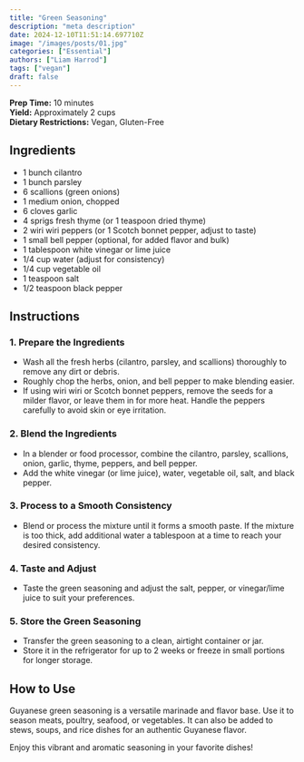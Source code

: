 ```yaml
---
title: "Green Seasoning"
description: "meta description"
date: 2024-12-10T11:51:14.697710Z
image: "/images/posts/01.jpg"
categories: ["Essential"]
authors: ["Liam Harrod"]
tags: ["vegan"]
draft: false
---
```


**Prep Time:** 10 minutes  
**Yield:** Approximately 2 cups  
**Dietary Restrictions:** Vegan, Gluten-Free  

## Ingredients  

- 1 bunch cilantro  
- 1 bunch parsley  
- 6 scallions (green onions)  
- 1 medium onion, chopped  
- 6 cloves garlic  
- 4 sprigs fresh thyme (or 1 teaspoon dried thyme)  
- 2 wiri wiri peppers (or 1 Scotch bonnet pepper, adjust to taste)  
- 1 small bell pepper (optional, for added flavor and bulk)  
- 1 tablespoon white vinegar or lime juice  
- 1/4 cup water (adjust for consistency)  
- 1/4 cup vegetable oil  
- 1 teaspoon salt  
- 1/2 teaspoon black pepper  

## Instructions  

### 1. **Prepare the Ingredients**  
   - Wash all the fresh herbs (cilantro, parsley, and scallions) thoroughly to remove any dirt or debris.  
   - Roughly chop the herbs, onion, and bell pepper to make blending easier.  
   - If using wiri wiri or Scotch bonnet peppers, remove the seeds for a milder flavor, or leave them in for more heat. Handle the peppers carefully to avoid skin or eye irritation.  

### 2. **Blend the Ingredients**  
   - In a blender or food processor, combine the cilantro, parsley, scallions, onion, garlic, thyme, peppers, and bell pepper.  
   - Add the white vinegar (or lime juice), water, vegetable oil, salt, and black pepper.  

### 3. **Process to a Smooth Consistency**  
   - Blend or process the mixture until it forms a smooth paste. If the mixture is too thick, add additional water a tablespoon at a time to reach your desired consistency.  

### 4. **Taste and Adjust**  
   - Taste the green seasoning and adjust the salt, pepper, or vinegar/lime juice to suit your preferences.  

### 5. **Store the Green Seasoning**  
   - Transfer the green seasoning to a clean, airtight container or jar.  
   - Store it in the refrigerator for up to 2 weeks or freeze in small portions for longer storage.  

## How to Use  
Guyanese green seasoning is a versatile marinade and flavor base. Use it to season meats, poultry, seafood, or vegetables. It can also be added to stews, soups, and rice dishes for an authentic Guyanese flavor.  

Enjoy this vibrant and aromatic seasoning in your favorite dishes!
